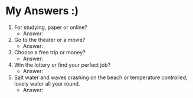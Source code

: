 # My Answers :)
1.  For studying, paper or online?
    - Answer: 
2. Go to the theater or a movie?
    - Answer: 
3. Choose a free trip or money?
    - Answer: 
4. Win the lottery or find your perfect job?
    - Answer: 
5. Salt water and waves crashing on the beach or temperature controlled, lovely water all year round.
    - Answer: 